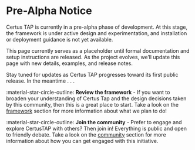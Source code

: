 # Pre-Alpha Notice

Certus TAP is currently in a pre-alpha phase of development.
At this stage, the framework is under active design and experimentation, and installation or deployment guidance is not yet available.

This page currently serves as a placeholder until formal documentation and setup instructions are released. As the project evolves, we’ll update this page with new details, examples, and release notes.

Stay tuned for updates as Certus TAP progresses toward its first public release. In the meantime . . .

:material-star-circle-outline: **Review the framework** - If you want to broaden your understanding of Certus Tap and the design decisions taken by this community, then this is a great place to start. Take a look on the [framework](../framework/index.md) section for more information about what we plan to do!

:material-star-circle-outline: **Join the community** - Prefer to engage and explore CertusTAP with others?  Then join in!  Everything is public and open to friendly debate.  Take a look on the [community](../community/index.md) section for more information about how you can get engaged with this initiative.


